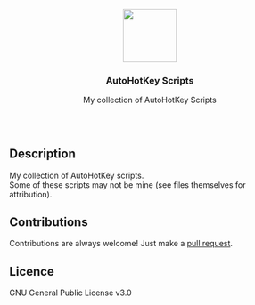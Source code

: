 <p align="center">
<img src="https://i.imgur.com/cfwe99n.png" height="96px" width="96px"/>
<br/>
<h3 align="center">AutoHotKey Scripts</h3>
<p align="center">My collection of AutoHotKey Scripts</p>
<h2></h2>
</p>
<br />

## Description
My collection of AutoHotKey scripts.  
Some of these scripts may not be mine (see files themselves for attribution).

## Contributions
Contributions are always welcome!
Just make a [pull request](../../pulls).

## Licence
GNU General Public License v3.0
